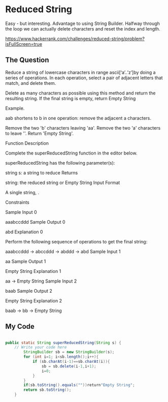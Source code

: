 # Reduced String

Easy - but interesting. Advantage to using String Builder. Halfway through the loop we can actually delete characters and reset the index and length.

https://www.hackerrank.com/challenges/reduced-string/problem?isFullScreen=true

## The Question

Reduce a string of lowercase characters in range ascii[‘a’..’z’]by doing a series of operations. In each operation, select a pair of adjacent letters that match, and delete them.

Delete as many characters as possible using this method and return the resulting string. If the final string is empty, return Empty String

Example.


aab shortens to b in one operation: remove the adjacent a characters.


Remove the two 'b' characters leaving 'aa'. Remove the two 'a' characters to leave ''. Return 'Empty String'.

Function Description

Complete the superReducedString function in the editor below.

superReducedString has the following parameter(s):

string s: a string to reduce
Returns

string: the reduced string or Empty String
Input Format

A single string, .

Constraints

Sample Input 0

aaabccddd
Sample Output 0

abd
Explanation 0

Perform the following sequence of operations to get the final string:

aaabccddd → abccddd → abddd → abd
Sample Input 1

aa
Sample Output 1

Empty String
Explanation 1

aa → Empty String
Sample Input 2

baab
Sample Output 2

Empty String
Explanation 2

baab → bb → Empty String

## My Code

```java

public static String superReducedString(String s) {
    // Write your code here
        StringBuilder sb = new StringBuilder(s);
        for (int i=1; i<sb.length();i++){
            if (sb.charAt(i-1)==sb.charAt(i)){
                sb = sb.delete(i-1,i+1);
                i=0;
            }
        }
        if(sb.toString().equals(""))return"Empty String";
        return sb.toString();
    }

```